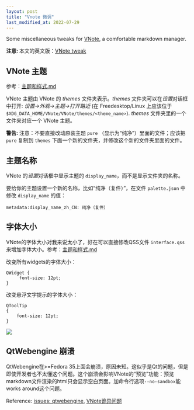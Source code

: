 ```yaml
---
layout: post
title: "Vnote 微调"
last_modified_at: 2022-07-29
---
```

<!-- This Source Code Form is subject to the terms of the Mozilla Public
   - License, v. 2.0. If a copy of the MPL was not distributed with this
   - file, You can obtain one at https://mozilla.org/MPL/2.0/. -->
Some miscellaneous tweaks for [VNote](https://vnotex.github.io/vnote), a comfortable markdown manager.

<div class="note info"><b>注意: </b>
本文的英文版：<a href="../../../../posts/2022/04/09/vnote-tweak.html">VNote tweak</a>
</div>

## VNote 主题
参考：[主题和样式.md](https://vnotex.github.io/vnote/zh_cn/#!docs/%E7%94%A8%E6%88%B7/%E4%B8%BB%E9%A2%98%E5%92%8C%E6%A0%B7%E5%BC%8F.md)

VNote 主题由 VNote 的 *themes* 文件夹表示。*themes* 文件夹可以在*设置*对话框中打开: *设置->外观->主题->打开路近* (在 Freedesktop/Linux 上应该位于 `$XDG_DATA_HOME/VNote/VNote/themes/<theme_name>`). *themes* 文件夹里的一个文件夹对应一个 VNote 主题。

<div class="note warning"><b>警告: </b>
注意：不要直接改动原装主题 <code>pure</code> （显示为“纯净”）里面的文件；应该把 <code>pure</code> 复制到 <code>themes</code> 下面一个新的文件夹，并修改这个新的文件夹里面的文件。
</div>

## 主题名称
VNote 的*设置*对话框中显示主题的 `display_name`，而不是显示文件夹的名称。

要给你的主题设置一个新的名称，比如“纯净（复件）”，在文件 `palette.json` 中修改 `display_name` 的值：
```
metadata:display_name_zh_CN: 纯净（复件）
```

## 字体大小
VNote的字体大小对我来说太小了，好在可以直接修改QSS文件 `interface.qss` 来增加字体大小。参考：[主题和样式.md](https://vnotex.github.io/vnote/zh_cn/#!docs/用户/主题和样式.md)


改变所有widgets的字体大小：
```
QWidget {
     font-size: 12pt;
}
```

改变悬浮文字提示的字体大小：
```
QToolTip
{
    font-size: 12pt;
}
```

![](../../../../static/2022-04-09/theme-folder.png)

## QtWebengine 崩溃
QtWebengine在>=Fedora 35上面会崩溃，原因未知。这似乎是Qt的问题，但是即使开发者也不太懂这个问题。这个崩溃会影响VNote的“预览”功能：预览markdown文件渲染的html只会显示空白页面。加命令行选项`--no-sandbox`能works around这个问题。

Reference: [issues: qtwebengine](https://github.com/vnotex/vnote/issues?q=is%3Aissue+qtwebengine), [VNote诡异问题](https://www.usmacd.com/2022/04/01/vnote/#诡异问题)

